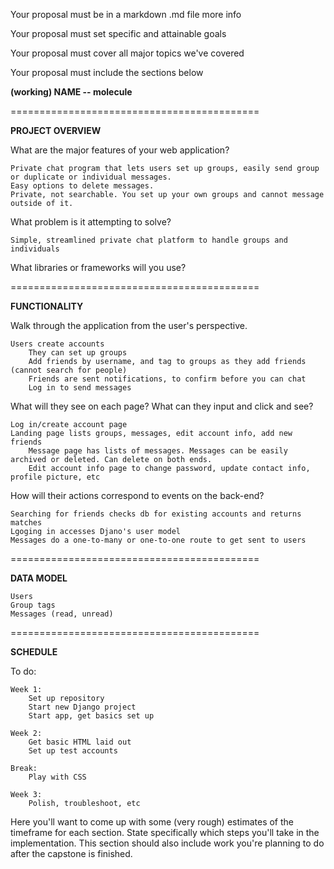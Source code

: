 Your proposal must be in a markdown .md file more info

Your proposal must set specific and attainable goals

Your proposal must cover all major topics we've covered

Your proposal must include the sections below

**(working) NAME  -- molecule**

===========================================



**PROJECT OVERVIEW**

What are the major features of your web application?

    Private chat program that lets users set up groups, easily send group or duplicate or individual messages.
    Easy options to delete messages.
    Private, not searchable. You set up your own groups and cannot message outside of it.

What problem is it attempting to solve?

    Simple, streamlined private chat platform to handle groups and individuals

What libraries or frameworks will you use?

===========================================

**FUNCTIONALITY**

Walk through the application from the user's perspective.

    Users create accounts
        They can set up groups
        Add friends by username, and tag to groups as they add friends (cannot search for people)
        Friends are sent notifications, to confirm before you can chat
        Log in to send messages


What will they see on each page? What can they input and click and see?

    Log in/create account page
    Landing page lists groups, messages, edit account info, add new friends
        Message page has lists of messages. Messages can be easily archived or deleted. Can delete on both ends.
        Edit account info page to change password, update contact info, profile picture, etc

How will their actions correspond to events on the back-end?

    Searching for friends checks db for existing accounts and returns matches 
    Lgoging in accesses Djano's user model
    Messages do a one-to-many or one-to-one route to get sent to users


===========================================

**DATA MODEL**

    Users
    Group tags
    Messages (read, unread)

===========================================

**SCHEDULE**

To do:

    Week 1: 
        Set up repository
        Start new Django project
        Start app, get basics set up
       
    Week 2:
        Get basic HTML laid out
        Set up test accounts
        
    Break:
        Play with CSS
    
    Week 3:
        Polish, troubleshoot, etc


Here you'll want to come up with some (very rough) estimates of the timeframe for each section.
State specifically which steps you'll take in the implementation.
This section should also include work you're planning to do after the capstone is finished.